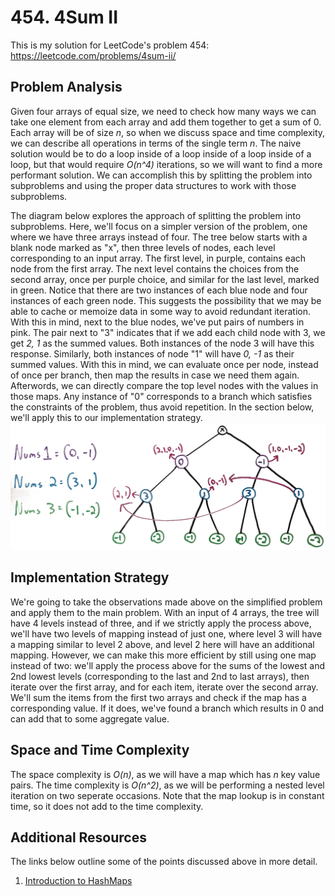 # 454. 4Sum II
This is my solution for LeetCode's problem 454: https://leetcode.com/problems/4sum-ii/

## Problem Analysis
Given four arrays of equal size, we need to check how many ways we can take one element from each array and add them together to get a sum of 0. Each array will be of size *n*, so when we discuss space and time complexity, we can describe all operations in terms of the single term *n*. The naive solution would be to do a loop inside of a loop inside of a loop inside of a loop, but that would require *O(n^4)* iterations, so we will want to find a more performant solution. We can accomplish this by splitting the problem into subproblems and using the proper data structures to work with those subproblems.

The diagram below explores the approach of splitting the problem into subproblems. Here, we'll focus on a simpler version of the problem, one where we have three arrays instead of four. The tree below starts with a blank node marked as "x", then three levels of nodes, each level corresponding to an input array. The first level, in purple, contains each node from the first array. The next level contains the choices from the second array, once per purple choice, and similar for the last level, marked in green. Notice that there are two instances of each blue node and four instances of each green node. This suggests the possibility that we may be able to cache or memoize data in some way to avoid redundant iteration. With this in mind, next to the blue nodes, we've put pairs of numbers in pink. The pair next to "3" indicates that if we add each child node with 3, we get *2, 1* as the summed values. Both instances of the node 3 will have this response. Similarly, both instances of node "1" will have *0, -1* as their summed values. With this in mind, we can evaluate once per node, instead of once per branch, then map the results in case we need them again. Afterwords, we can directly compare the top level nodes with the values in those maps. Any instance of "0" corresponds to a branch which satisfies the constraints of the problem, thus avoid repetition. In the section below, we'll apply this to our implementation strategy.
![Tree Diagram](diagram.png "Tree Diagram")

## Implementation Strategy
We're going to take the observations made above on the simplified problem and apply them to the main problem. With an input of 4 arrays, the tree will have 4 levels instead of three, and if we strictly apply the process above, we'll have two levels of mapping instead of just one, where level 3 will have a mapping similar to level 2 above, and level 2 here will have an additional mapping. However, we can make this more efficient by still using one map instead of two: we'll apply the process above for the sums of the lowest and 2nd lowest levels (corresponding to the last and 2nd to last arrays), then iterate over the first array, and for each item, iterate over the second array. We'll sum the items from the first two arrays and check if the map has a corresponding value. If it does, we've found a branch which results in 0 and can add that to some aggregate value.

## Space and Time Complexity
The space complexity is *O(n)*, as we will have a map which has *n* key value pairs. The time complexity is *O(n^2)*, as we will be performing a nested level iteration on two seperate occasions. Note that the map lookup is in constant time, so it does not add to the time complexity.

## Additional Resources
The links below outline some of the points discussed above in more detail.
1. [Introduction to HashMaps](https://bytethisstore.com/articles/pg/implement-hash-table)